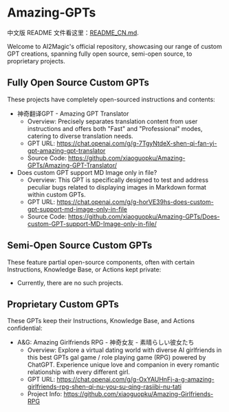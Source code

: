 # Amazing-GPTs

中文版 README 文件看这里：[README_CN.md](https://github.com/xiaoguopku/Amazing-GPTs/README_CN.md).

Welcome to AI2Magic's official repository, showcasing our range of custom GPT creations, spanning fully open source, semi-open source, to proprietary projects.

## Fully Open Source Custom GPTs

These projects have completely open-sourced instructions and contents:

- 神奇翻译GPT - Amazing GPT Translator
  - Overview: Precisely separates translation content from user instructions and offers both "Fast" and "Professional" modes, catering to diverse translation needs.
  - GPT URL: https://chat.openai.com/g/g-7TgyNtdeX-shen-qi-fan-yi-gpt-amazing-gpt-translator
  - Source Code: https://github.com/xiaoguopku/Amazing-GPTs/Amazing-GPT-Translator/
- Does custom GPT support MD Image only in file?
  - Overview: This GPT is specifically designed to test and address peculiar bugs related to displaying images in Markdown format within custom GPTs.
  - GPT URL: https://chat.openai.com/g/g-horVE39hs-does-custom-gpt-support-md-image-only-in-file
  - Source Code: https://github.com/xiaoguopku/Amazing-GPTs/Does-custom-GPT-support-MD-Image-only-in-file/

## Semi-Open Source Custom GPTs

These feature partial open-source components, often with certain Instructions, Knowledge Base, or Actions kept private:

- Currently, there are no such projects.

## Proprietary Custom GPTs

These GPTs keep their Instructions, Knowledge Base, and Actions confidential:

- A&G: Amazing Girlfriends RPG - 神奇女友 - 素晴らしい彼女たち
  - Overview: Explore a virtual dating world with diverse AI girlfriends in this best GPTs gal game / role playing game (RPG) powered by ChatGPT. Experience unique love and companion in every romantic relationship with every different girl.
  - GPT URL: https://chat.openai.com/g/g-OxYAUHnFj-a-g-amazing-girlfriends-rpg-shen-qi-nu-you-su-qing-rasiibi-nu-tati
  - Project Info: https://github.com/xiaoguopku/Amazing-Girlfriends-RPG
